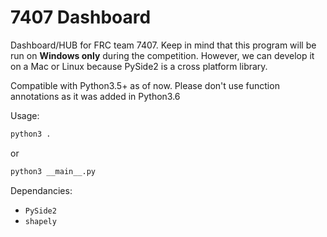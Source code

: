 # 7407 Dashboard

Dashboard/HUB for FRC team 7407. Keep in mind that this program will be run on **Windows only** during the competition. However, we can develop it on a Mac or Linux because PySide2 is a cross platform library.

Compatible with Python3.5+ as of now. Please don't use function annotations as it was added in Python3.6

Usage:

```sh
python3 .
```

or 

```sh
python3 __main__.py
```

Dependancies:

- `PySide2`
- `shapely`

